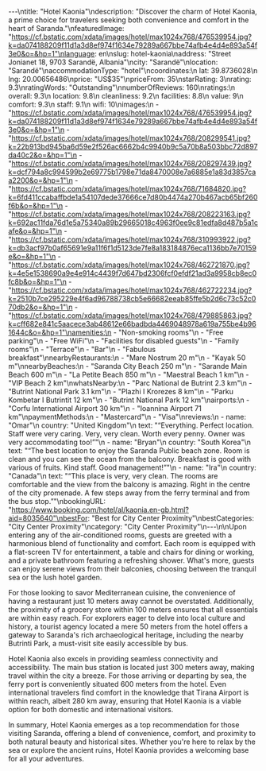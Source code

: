 ---\ntitle: "Hotel Kaonia"\ndescription: "Discover the charm of Hotel Kaonia, a prime choice for travelers seeking both convenience and comfort in the heart of Saranda."\nfeaturedImage: "https://cf.bstatic.com/xdata/images/hotel/max1024x768/476539954.jpg?k=da074188209f11d1a3d8ef974f1634e79289a667bbe74afb4e4d4e893a54f3e0&o=&hp=1"\nlanguage: en\nslug: hotel-kaonia\naddress: "Street Jonianet 18, 9703 Sarandë, Albania"\ncity: "Sarandë"\nlocation: "Sarandë"\naccommodationType: "hotel"\ncoordinates:\n  lat: 39.8736028\n  lng: 20.00656486\nprice: "US$35"\npriceFrom: 35\nstarRating: 3\nrating: 9.3\nratingWords: "Outstanding"\nnumberOfReviews: 160\nratings:\n  overall: 9.3\n  location: 9.8\n  cleanliness: 9.2\n  facilities: 8.8\n  value: 9\n  comfort: 9.3\n  staff: 9.1\n  wifi: 10\nimages:\n  - "https://cf.bstatic.com/xdata/images/hotel/max1024x768/476539954.jpg?k=da074188209f11d1a3d8ef974f1634e79289a667bbe74afb4e4d4e893a54f3e0&o=&hp=1"\n  - "https://cf.bstatic.com/xdata/images/hotel/max1024x768/208299541.jpg?k=22b913bd945ba6d59e2f526ac6662b4c9940b9c5a70b8a503bbc72d897da40c2&o=&hp=1"\n  - "https://cf.bstatic.com/xdata/images/hotel/max1024x768/208297439.jpg?k=dcf794a8c994599b2e69775b1798e71da8470008e7a6885e1a83d3857caa2200&o=&hp=1"\n  - "https://cf.bstatic.com/xdata/images/hotel/max1024x768/71684820.jpg?k=6fd411ccabaffbde1a54107dede37666ce7d80b4474a270b467acb65bf260f6b&o=&hp=1"\n  - "https://cf.bstatic.com/xdata/images/hotel/max1024x768/208223163.jpg?k=692ac11fda76d1e5a75340a89b29665018c4963f0ee9c81edfa8d487b5a1cafe&o=&hp=1"\n  - "https://cf.bstatic.com/xdata/images/hotel/max1024x768/310993922.jpg?k=db3acf97b0af65691e9a11f6f1d5123de7fe8a183184876eca1136bb7e70159e&o=&hp=1"\n  - "https://cf.bstatic.com/xdata/images/hotel/max1024x768/462721870.jpg?k=4e5e1538690a9e4e914c4439f7d647bd2306fcf0efdf21ad3a9958cb8ec0fc8b&o=&hp=1"\n  - "https://cf.bstatic.com/xdata/images/hotel/max1024x768/462722234.jpg?k=2510b7ce295229e4f6ad96788738cb5e66682eeab85ffe5b2d6c73c52c070db2&o=&hp=1"\n  - "https://cf.bstatic.com/xdata/images/hotel/max1024x768/479885863.jpg?k=cff682e841c5aacece3ab48612e66badbda4469048978a619a755be4b961644c&o=&hp=1"\namenities:\n  - "Non-smoking rooms"\n  - "Free parking"\n  - "Free WiFi"\n  - "Facilities for disabled guests"\n  - "Family rooms"\n  - "Terrace"\n  - "Bar"\n  - "Fabulous breakfast"\nnearbyRestaurants:\n  - "Mare Nostrum 20 m"\n  - "Kayak 50 m"\nnearbyBeaches:\n  - "Saranda City Beach 250 m"\n  - "Sarande Main Beach 600 m"\n  - "La Petite Beach 850 m"\n  - "Maestral Beach 1 km"\n  - "VIP Beach 2 km"\nwhatsNearby:\n  - "Parc National de Butrint 2.3 km"\n  - "Butrint National Park 3.1 km"\n  - "Plazhi I Krorezes 8 km"\n  - "Parku Kombetar I Butrintit 12 km"\n  - "Butrint National Park 12 km"\nairports:\n  - "Corfu International Airport 30 km"\n  - "Ioannina Airport 71 km"\npaymentMethods:\n  - "Mastercard"\n  - "Visa"\nreviews:\n  - name: "Omar"\n    country: "United Kingdom"\n    text: "“Everything. Perfect location. Staff were very caring. Very, very clean. Worth every penny. Owner was very accommodating too!”"\n  - name: "Bryan"\n    country: "South Korea"\n    text: "“The best location to enjoy the Saranda Public beach zone. Room is clean and you can see the ocean from the balcony. Breakfast is good with various of fruits. Kind staff. Good management!”"\n  - name: "Ira"\n    country: "Canada"\n    text: "“This place is very, very clean. The rooms are comfortable and the view from the balcony is amazing. Right in the centre of the city promenade. A few steps away from the ferry terminal and from the bus stop.”"\nbookingURL: "https://www.booking.com/hotel/al/kaonia.en-gb.html?aid=8035640"\nbestFor: "Best for City Center Proximity"\nbestCategories: "City Center Proximity"\ncategory: "City Center Proximity"\n---\n\nUpon entering any of the air-conditioned rooms, guests are greeted with a harmonious blend of functionality and comfort. Each room is equipped with a flat-screen TV for entertainment, a table and chairs for dining or working, and a private bathroom featuring a refreshing shower. What's more, guests can enjoy serene views from their balconies, choosing between the tranquil sea or the lush hotel garden.

For those looking to savor Mediterranean cuisine, the convenience of having a restaurant just 10 meters away cannot be overstated. Additionally, the proximity of a grocery store within 100 meters ensures that all essentials are within easy reach. For explorers eager to delve into local culture and history, a tourist agency located a mere 50 meters from the hotel offers a gateway to Saranda's rich archaeological heritage, including the nearby Butrinti Park, a must-visit site easily accessible by bus.

Hotel Kaonia also excels in providing seamless connectivity and accessibility. The main bus station is located just 300 meters away, making travel within the city a breeze. For those arriving or departing by sea, the ferry port is conveniently situated 600 meters from the hotel. Even international travelers find comfort in the knowledge that Tirana Airport is within reach, albeit 280 km away, ensuring that Hotel Kaonia is a viable option for both domestic and international visitors.

In summary, Hotel Kaonia emerges as a top recommendation for those visiting Saranda, offering a blend of convenience, comfort, and proximity to both natural beauty and historical sites. Whether you're here to relax by the sea or explore the ancient ruins, Hotel Kaonia provides a welcoming base for all your adventures.